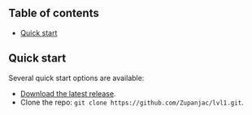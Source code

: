 ## Table of contents

* [Quick start](#quick-start)

## Quick start

Several quick start options are available:

* [Download the latest release](https://github.com/Zupanjac/lvl1/archive/master.zip).
* Clone the repo: `git clone https://github.com/Zupanjac/lvl1.git`.
